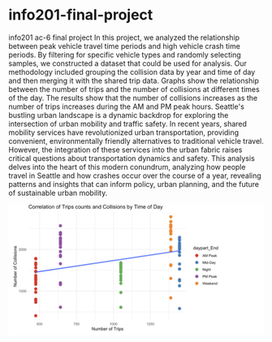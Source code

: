 # info201-final-project
info201 ac-6 final project
In this project, we analyzed the relationship between peak vehicle travel time periods and high vehicle crash time periods. By filtering for specific vehicle types and randomly selecting samples, we constructed a dataset that could be used for analysis. Our methodology included grouping the collision data by year and time of day and then merging it with the shared trip data.
Graphs show the relationship between the number of trips and the number of collisions at different times of the day. The results show that the number of collisions increases as the number of trips increases during the AM and PM peak hours.
Seattle's bustling urban landscape is a dynamic backdrop for exploring the intersection of urban mobility and traffic safety. In recent years, shared mobility services have revolutionized urban transportation, providing convenient, environmentally friendly alternatives to traditional vehicle travel. However, the integration of these services into the urban fabric raises critical questions about transportation dynamics and safety. 
This analysis delves into the heart of this modern conundrum, analyzing how people travel in Seattle and how crashes occur over the course of a year, revealing patterns and insights that can inform policy, urban planning, and the future of sustainable urban mobility.

![image](image.png)
